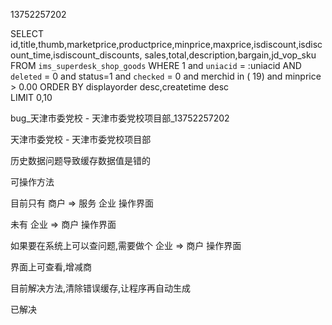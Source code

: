 13752257202

SELECT 
    id,title,thumb,marketprice,productprice,minprice,maxprice,isdiscount,isdiscount_time,isdiscount_discounts,
    sales,total,description,bargain,jd_vop_sku 
FROM `ims_superdesk_shop_goods` 
WHERE 1  and `uniacid` = :uniacid 
    AND `deleted` = 0 and status=1 and `checked` = 0 
    and merchid in ( 19) and minprice > 0.00 
ORDER BY  displayorder desc,createtime desc  
LIMIT 0,10
 
bug_天津市委党校 - 天津市委党校项目部_13752257202
 
天津市委党校 - 天津市委党校项目部

历史数据问题导致缓存数据值是错的

可操作方法

目前只有 商户 => 服务 企业 操作界面

未有 企业 => 商户 操作界面 

如果要在系统上可以查问题,需要做个 企业 => 商户 操作界面 

界面上可查看,增减商

目前解决方法,清除错误缓存,让程序再自动生成

已解决